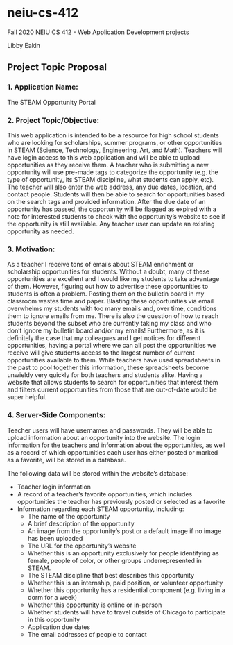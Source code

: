 # neiu-cs-412
Fall 2020 NEIU CS 412 - Web Application Development projects

Libby Eakin

## Project Topic Proposal

### 1. Application Name: 
The STEAM Opportunity Portal

### 2. Project Topic/Objective:
This web application is intended to be a resource for high school students who are looking for scholarships, summer programs, or other opportunities in STEAM (Science, Technology, Engineering, Art, and Math). Teachers will have login access to this web application and will be able to upload opportunities as they receive them. A teacher who is submitting a new opportunity will use pre-made tags to categorize the opportunity (e.g.  the type of opportunity, its STEAM discipline, what students can apply, etc). The teacher will also enter the web address, any due dates, location, and contact people. Students will then be able to search for opportunities based on the search tags and provided information. After the due date of an opportunity has passed, the opportunity will be flagged as expired with a note for interested students to check with the opportunity’s website to see if the opportunity is still available. Any teacher user can update an existing opportunity as needed.  

### 3. Motivation:
As a teacher I receive tons of emails about STEAM enrichment or scholarship opportunities for students. Without a doubt, many of these opportunities are excellent and I would like my students to take advantage of them. However, figuring out how to advertise these opportunities to students is often a problem. Posting them on the bulletin board in my classroom wastes time and paper. Blasting these opportunities via email overwhelms my students with too many emails and, over time, conditions them to ignore emails from me. There is also the question of how to reach students beyond the subset who are currently taking my class and who don’t ignore my bulletin board and/or my emails! Furthermore, as it is definitely the case that my colleagues and I get notices for different opportunities, having a portal where we can all post the opportunities we receive will give students access to the largest number of current opportunities available to them. While teachers have used spreadsheets in the past to pool together this information, these spreadsheets become unwieldy very quickly for both teachers and students alike. Having a website that allows students to search for opportunities that interest them and filters current opportunities from those that are out-of-date would be super helpful. 

### 4. Server-Side Components:
Teacher users will have usernames and passwords. They will be able to upload information about an opportunity into the website. The login information for the teachers and information about the opportunities, as well as a record of which opportunities each user has either posted or marked as a favorite, will be stored in a database. 

The following data will be stored within the website’s database:
* Teacher login information
* A record of a teacher’s favorite opportunities, which includes opportunities the teacher has previously posted or selected as a favorite
* Information regarding each STEAM opportunity, including:
    * The name of the opportunity
    * A brief description of the opportunity 
    * An image from the opportunity’s post or a default image if no image has been uploaded
    * The URL for the opportunity’s website
    * Whether this is an opportunity exclusively for people identifying as female, people of color, or other groups underrepresented in STEAM. 
    * The STEAM discipline that best describes this opportunity
    * Whether this is an internship, paid position, or volunteer opportunity
    * Whether this opportunity has a residential component (e.g. living in a dorm for a week)
    * Whether this opportunity is online or in-person
    * Whether students will have to travel outside of Chicago to participate in this opportunity
    * Application due dates
    * The email addresses of people to contact


